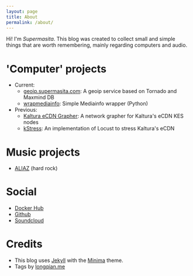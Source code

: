 ```yaml
---
layout: page
title: About
permalink: /about/
---
```


Hi! I'm _Supermasita_. This blog was created to collect small and simple things that are worth remembering, mainly regarding computers and audio.

'Computer' projects
===
* Current:
  * [geoip.supermasita.com](https://geoip.supermasita.com): A geoip service based on Tornado and Maxmind DB
  * [wrapmediainfo](https://github.com/supermasita/wrapmediainfo): Simple Mediainfo wrapper (Python)
* Previous:
  * [Kaltura eCDN Grapher](https://dev.supermasita.com/kaltura/keg): A network grapher for Kaltura's eCDN KES nodes
  * [kStress](https://github.com/supermasita/kstress): An implementation of Locust to stress Kaltura's eCDN

Music projects
===
* [ALIAZ](http://aliaz.com.ar) (hard rock)

Social
===
* [Docker Hub](https://hub.docker.com/u/supermasita/)
* [Github](https://github.com/supermasita)
* [Soundcloud](https://soundcloud.com/supermasita)

Credits
===
* This blog uses [Jekyll](https://github.com/jekyll) with the [Minima](https://github.com/jekyll/minima) theme.
* Tags by [longqian.me](http://longqian.me/2017/02/09/github-jekyll-tag/)
